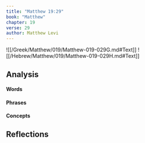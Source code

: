 ```yaml
---
title: "Matthew 19:29"
book: "Matthew"
chapter: 19
verse: 29
author: Matthew Levi
---
```

![[/Greek/Matthew/019/Matthew-019-029G.md#Text]]
![[/Hebrew/Matthew/019/Matthew-019-029H.md#Text]]

## Analysis

#### Words

#### Phrases

#### Concepts

## Reflections

